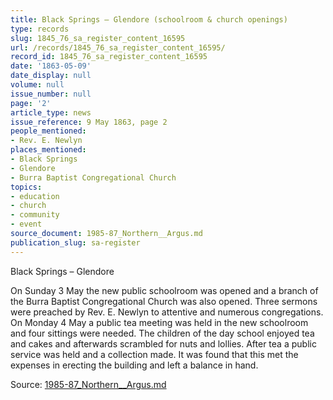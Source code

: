 ```yaml
---
title: Black Springs – Glendore (schoolroom & church openings)
type: records
slug: 1845_76_sa_register_content_16595
url: /records/1845_76_sa_register_content_16595/
record_id: 1845_76_sa_register_content_16595
date: '1863-05-09'
date_display: null
volume: null
issue_number: null
page: '2'
article_type: news
issue_reference: 9 May 1863, page 2
people_mentioned:
- Rev. E. Newlyn
places_mentioned:
- Black Springs
- Glendore
- Burra Baptist Congregational Church
topics:
- education
- church
- community
- event
source_document: 1985-87_Northern__Argus.md
publication_slug: sa-register
---
```


Black Springs – Glendore

On Sunday 3 May the new public schoolroom was opened and a branch of the Burra Baptist Congregational Church was also opened.  Three sermons were preached by Rev. E. Newlyn to attentive and numerous congregations.  On Monday 4 May a public tea meeting was held in the new schoolroom and four sittings were needed.  The children of the day school enjoyed tea and cakes and afterwards scrambled for nuts and lollies.  After tea a public service was held and a collection made.  It was found that this met the expenses in erecting the building and left a balance in hand.

Source: [1985-87_Northern__Argus.md](/downloads/markdown/1985-87_Northern__Argus.md)
